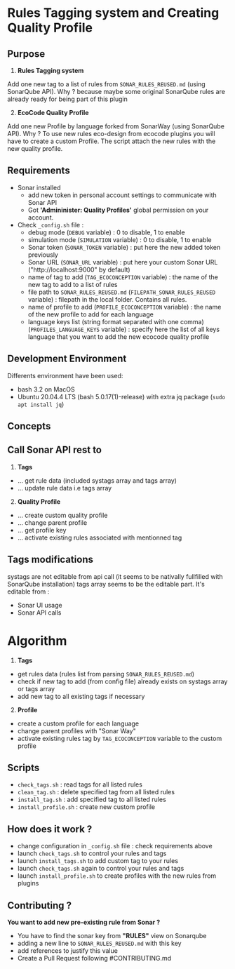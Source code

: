 Rules Tagging system and Creating Quality Profile
=================================================

Purpose
-------

1. **Rules Tagging system**

Add one new tag to a list of rules from `SONAR_RULES_REUSED.md` (using SonarQube API).
Why ? because maybe some original SonarQube rules are already ready for being part of this plugin

2. **EcoCode Quality Profile**

Add one new Profile by language forked from SonarWay (using SonarQube API).
Why ? To use new rules eco-design from ecocode plugins you will have to create a custom Profile.
The script attach the new rules with the new quality profile.

Requirements
------------

- Sonar installed
  - add new token in personal account settings to communicate with Sonar API
  - Got **'Admininister: Quality Profiles'** global permission on your account.
- Check `_config.sh` file :
  - debug mode (`DEBUG` variable) : 0 to disable, 1 to enable
  - simulation mode (`SIMULATION` variable) : 0 to disable, 1 to enable
  - Sonar token (`SONAR_TOKEN` variable) : put here the new added token previously
  - Sonar URL (`SONAR_URL` variable) : put here your custom Sonar URL ("http://localhost:9000" by default)
  - name of tag to add (`TAG_ECOCONCEPTION` variable) : the name of the new tag to add to a list of rules
  - file path to `SONAR_RULES_REUSED.md` (`FILEPATH_SONAR_RULES_REUSED` variable) : filepath in the local folder. Contains all rules.
  - name of profile to add (`PROFILE_ECOCONCEPTION` variable) : the name of the new profile to add for each language
  - language keys list (string format separated with one comma) (`PROFILES_LANGUAGE_KEYS` variable) : specify here the list of all keys language that you want to add the new ecocode quality profile

Development Environment
-----------------------

Differents environment have been used:
- bash 3.2 on MacOS
- Ubuntu 20.04.4 LTS (bash 5.0.17(1)-release) with extra jq package (`sudo apt install jq`)

Concepts
--------

Call Sonar API rest to
----------------------

1. **Tags**
- ... get rule data (included systags array and tags array)
- ... update rule data i.e tags array

2. **Quality Profile**
- ... create custom quality profile
- ... change parent profile
- ... get profile key
- ... activate existing rules associated with mentionned tag

Tags modifications
------------------

systags are not editable from api call (it seems to be nativally fullfilled with SonarQube installation)
tags array seems to be the editable part. It's editable from :

- Sonar UI usage
- Sonar API calls

Algorithm
=========

1. **Tags**

- get rules data (rules list from parsing `SONAR_RULES_REUSED.md`)
- check if new tag to add (from config file) already exists on systags array or tags array
- add new tag to all existing tags if necessary

2. **Profile**

- create a custom profile for each language
- change parent profiles with "Sonar Way"
- activate existing rules tag by `TAG_ECOCONCEPTION` variable to the custom profile

Scripts
-------

- `check_tags.sh` : read tags for all listed rules
- `clean_tag.sh` : delete specified tag from all listed rules
- `install_tag.sh` : add specified tag to all listed rules
- `install_profile.sh` : create new custom profile

How does it work ?
------------------

- change configuration in `_config.sh` file : check requirements above
- launch `check_tags.sh` to control your rules and tags
- launch `install_tags.sh` to add custom tag to your rules
- launch `check_tags.sh` again to control your rules and tags
- launch `install_profile.sh` to create profiles with the new rules from plugins

Contributing ?
--------------

**You want to add new pre-existing rule from Sonar ?**
- You have to find the sonar key from **"RULES"** view on Sonarqube
- adding a new line to `SONAR_RULES_REUSED.md` with this key
- add references to justify this value
- Create a Pull Request following #CONTRIBUTING.md
